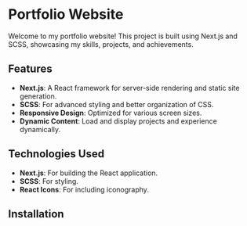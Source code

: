 # Portfolio Website

Welcome to my portfolio website! This project is built using Next.js and SCSS, showcasing my skills, projects, and achievements.

## Features

- **Next.js**: A React framework for server-side rendering and static site generation.
- **SCSS**: For advanced styling and better organization of CSS.
- **Responsive Design**: Optimized for various screen sizes.
- **Dynamic Content**: Load and display projects and experience dynamically.

## Technologies Used

- **Next.js**: For building the React application.
- **SCSS**: For styling.
- **React Icons**: For including iconography.
  

## Installation

